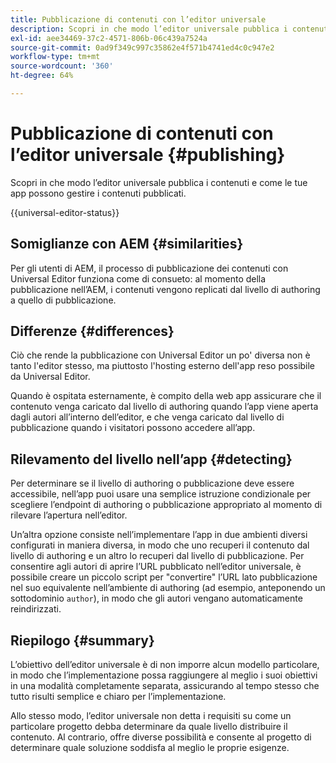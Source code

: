 ```yaml
---
title: Pubblicazione di contenuti con l’editor universale
description: Scopri in che modo l’editor universale pubblica i contenuti e come le tue app possono gestire i contenuti pubblicati.
exl-id: aee34469-37c2-4571-806b-06c439a7524a
source-git-commit: 0ad9f349c997c35862e4f571b4741ed4c0c947e2
workflow-type: tm+mt
source-wordcount: '360'
ht-degree: 64%

---
```



# Pubblicazione di contenuti con l’editor universale {#publishing}

Scopri in che modo l’editor universale pubblica i contenuti e come le tue app possono gestire i contenuti pubblicati.

{{universal-editor-status}}

## Somiglianze con AEM {#similarities}

Per gli utenti di AEM, il processo di pubblicazione dei contenuti con Universal Editor funziona come di consueto: al momento della pubblicazione nell’AEM, i contenuti vengono replicati dal livello di authoring a quello di pubblicazione.

## Differenze {#differences}

Ciò che rende la pubblicazione con Universal Editor un po&#39; diversa non è tanto l&#39;editor stesso, ma piuttosto l&#39;hosting esterno dell&#39;app reso possibile da Universal Editor.

Quando è ospitata esternamente, è compito della web app assicurare che il contenuto venga caricato dal livello di authoring quando l’app viene aperta dagli autori all’interno dell’editor, e che venga caricato dal livello di pubblicazione quando i visitatori possono accedere all’app.

## Rilevamento del livello nell’app {#detecting}

Per determinare se il livello di authoring o pubblicazione deve essere accessibile, nell’app puoi usare una semplice istruzione condizionale per scegliere l’endpoint di authoring o pubblicazione appropriato al momento di rilevare l’apertura nell’editor.

Un’altra opzione consiste nell’implementare l’app in due ambienti diversi configurati in maniera diversa, in modo che uno recuperi il contenuto dal livello di authoring e un altro lo recuperi dal livello di pubblicazione. Per consentire agli autori di aprire l’URL pubblicato nell’editor universale, è possibile creare un piccolo script per &quot;convertire&quot; l’URL lato pubblicazione nel suo equivalente nell’ambiente di authoring (ad esempio, anteponendo un sottodominio `author`), in modo che gli autori vengano automaticamente reindirizzati.

## Riepilogo {#summary}

L’obiettivo dell’editor universale è di non imporre alcun modello particolare, in modo che l’implementazione possa raggiungere al meglio i suoi obiettivi in una modalità completamente separata, assicurando al tempo stesso che tutto risulti semplice e chiaro per l’implementazione.

Allo stesso modo, l’editor universale non detta i requisiti su come un particolare progetto debba determinare da quale livello distribuire il contenuto. Al contrario, offre diverse possibilità e consente al progetto di determinare quale soluzione soddisfa al meglio le proprie esigenze.
